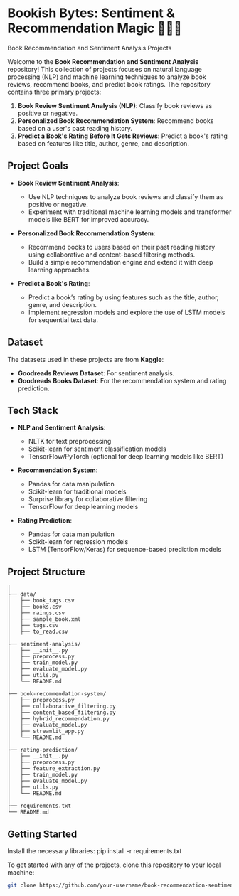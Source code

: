 # Bookish Bytes: Sentiment & Recommendation Magic 📖✨🔮
Book Recommendation and Sentiment Analysis Projects

Welcome to the **Book Recommendation and Sentiment Analysis** repository! This collection of projects focuses on natural language processing (NLP) and machine learning techniques to analyze book reviews, recommend books, and predict book ratings. The repository contains three primary projects:

1. **Book Review Sentiment Analysis (NLP)**: Classify book reviews as positive or negative.
2. **Personalized Book Recommendation System**: Recommend books based on a user's past reading history.
3. **Predict a Book's Rating Before It Gets Reviews**: Predict a book's rating based on features like title, author, genre, and description.

## Project Goals

- **Book Review Sentiment Analysis**: 
  - Use NLP techniques to analyze book reviews and classify them as positive or negative.
  - Experiment with traditional machine learning models and transformer models like BERT for improved accuracy.

- **Personalized Book Recommendation System**: 
  - Recommend books to users based on their past reading history using collaborative and content-based filtering methods.
  - Build a simple recommendation engine and extend it with deep learning approaches.

- **Predict a Book's Rating**: 
  - Predict a book’s rating by using features such as the title, author, genre, and description.
  - Implement regression models and explore the use of LSTM models for sequential text data.

## Dataset

The datasets used in these projects are from **Kaggle**:

- **Goodreads Reviews Dataset**: For sentiment analysis.
- **Goodreads Books Dataset**: For the recommendation system and rating prediction.

## Tech Stack

- **NLP and Sentiment Analysis**: 
  - NLTK for text preprocessing
  - Scikit-learn for sentiment classification models
  - TensorFlow/PyTorch (optional for deep learning models like BERT)

- **Recommendation System**:
  - Pandas for data manipulation
  - Scikit-learn for traditional models
  - Surprise library for collaborative filtering
  - TensorFlow for deep learning models

- **Rating Prediction**:
  - Pandas for data manipulation
  - Scikit-learn for regression models
  - LSTM (TensorFlow/Keras) for sequence-based prediction models

 ## Project Structure
```book-recommendation-sentiment-analysis/
│
├── data/
│   ├── book_tags.csv
│   ├── books.csv
│   ├── raings.csv
│   ├── sample_book.xml
│   ├── tags.csv
│   ├── to_read.csv
│
├── sentiment-analysis/
│   ├── __init__.py
│   ├── preprocess.py
│   ├── train_model.py
│   ├── evaluate_model.py
│   ├── utils.py
│   └── README.md
│
├── book-recommendation-system/
│   ├── preprocess.py
│   ├── collaborative_filtering.py
│   ├── content_based_filtering.py
│   ├── hybrid_recommendation.py
│   ├── evaluate_model.py
│   ├── streamlit_app.py
│   └── README.md
│
├── rating-prediction/
│   ├── __init__.py
│   ├── preprocess.py
│   ├── feature_extraction.py
│   ├── train_model.py
│   ├── evaluate_model.py
│   ├── utils.py
│   └── README.md
│
├── requirements.txt
└── README.md
```

## Getting Started

Install the necessary libraries:
pip install -r requirements.txt

To get started with any of the projects, clone this repository to your local machine:

```bash
git clone https://github.com/your-username/book-recommendation-sentiment-analysis.git
